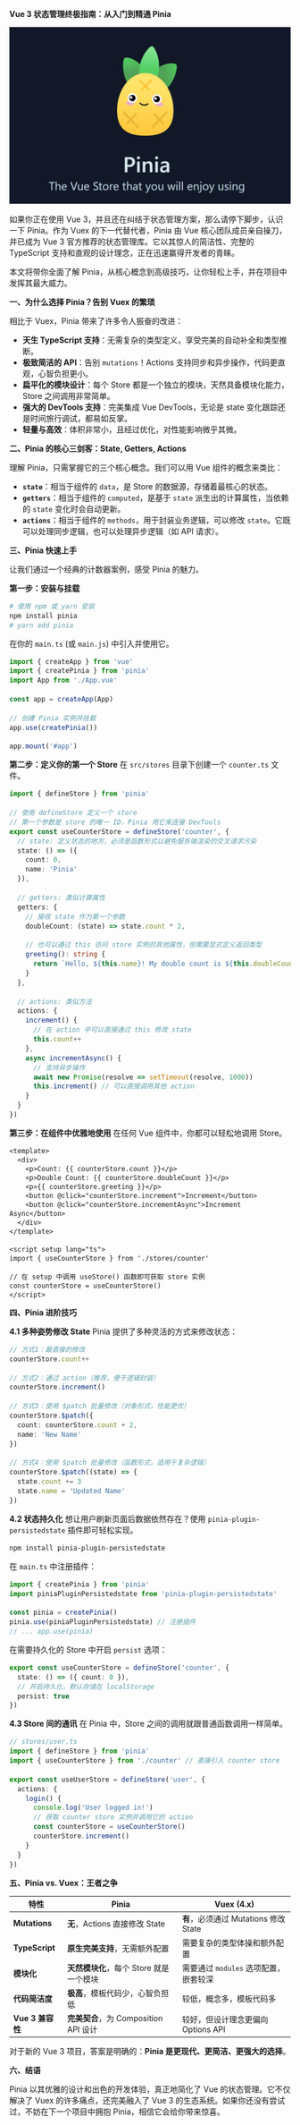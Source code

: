 **Vue 3 状态管理终极指南：从入门到精通 Pinia**

![pina图片](1.jpg)

如果你正在使用 Vue 3，并且还在纠结于状态管理方案，那么请停下脚步，认识一下 Pinia。作为 Vuex 的下一代替代者，Pinia 由 Vue 核心团队成员亲自操刀，并已成为 Vue 3 官方推荐的状态管理库。它以其惊人的简洁性、完整的 TypeScript 支持和直观的设计理念，正在迅速赢得开发者的青睐。

本文将带你全面了解 Pinia，从核心概念到高级技巧，让你轻松上手，并在项目中发挥其最大威力。

**一、为什么选择 Pinia？告别 Vuex 的繁琐**

相比于 Vuex，Pinia 带来了许多令人振奋的改进：

*   **天生 TypeScript 支持**：无需复杂的类型定义，享受完美的自动补全和类型推断。
*   **极致简洁的 API**：告别 `mutations`！Actions 支持同步和异步操作，代码更直观，心智负担更小。
*   **扁平化的模块设计**：每个 Store 都是一个独立的模块，天然具备模块化能力，Store 之间调用非常简单。
*   **强大的 DevTools 支持**：完美集成 Vue DevTools，无论是 state 变化跟踪还是时间旅行调试，都易如反掌。
*   **轻量与高效**：体积非常小，且经过优化，对性能影响微乎其微。

**二、Pinia 的核心三剑客：State, Getters, Actions**

理解 Pinia，只需掌握它的三个核心概念。我们可以用 Vue 组件的概念来类比：

*   **`state`**：相当于组件的 `data`，是 Store 的数据源，存储着最核心的状态。
*   **`getters`**：相当于组件的 `computed`，是基于 `state` 派生出的计算属性，当依赖的 `state` 变化时会自动更新。
*   **`actions`**：相当于组件的 `methods`，用于封装业务逻辑，可以修改 `state`。它既可以处理同步逻辑，也可以处理异步逻辑（如 API 请求）。

**三、Pinia 快速上手**

让我们通过一个经典的计数器案例，感受 Pinia 的魅力。

**第一步：安装与挂载**

```bash
# 使用 npm 或 yarn 安装
npm install pinia
# yarn add pinia
```

在你的 `main.ts` (或 `main.js`) 中引入并使用它。

```typescript
import { createApp } from 'vue'
import { createPinia } from 'pinia'
import App from './App.vue'

const app = createApp(App)

// 创建 Pinia 实例并挂载
app.use(createPinia())

app.mount('#app')
```

**第二步：定义你的第一个 Store**
在 `src/stores` 目录下创建一个 `counter.ts` 文件。

```typescript
import { defineStore } from 'pinia'

// 使用 defineStore 定义一个 store
// 第一个参数是 store 的唯一 ID，Pinia 用它来连接 DevTools
export const useCounterStore = defineStore('counter', {
  // state: 定义状态的地方，必须是函数形式以避免服务端渲染的交叉请求污染
  state: () => ({
    count: 0,
    name: 'Pinia'
  }),
  
  // getters: 类似计算属性
  getters: {
    // 接收 state 作为第一个参数
    doubleCount: (state) => state.count * 2,
    
    // 也可以通过 this 访问 store 实例的其他属性，但需要显式定义返回类型
    greeting(): string {
      return `Hello, ${this.name}! My double count is ${this.doubleCount}.`
    }
  },
  
  // actions: 类似方法
  actions: {
    increment() {
      // 在 action 中可以直接通过 this 修改 state
      this.count++
    },
    async incrementAsync() {
      // 支持异步操作
      await new Promise(resolve => setTimeout(resolve, 1000))
      this.increment() // 可以直接调用其他 action
    }
  }
})
```

**第三步：在组件中优雅地使用**
在任何 Vue 组件中，你都可以轻松地调用 Store。

```vue
<template>
  <div>
    <p>Count: {{ counterStore.count }}</p>
    <p>Double Count: {{ counterStore.doubleCount }}</p>
    <p>{{ counterStore.greeting }}</p>
    <button @click="counterStore.increment">Increment</button>
    <button @click="counterStore.incrementAsync">Increment Async</button>
  </div>
</template>

<script setup lang="ts">
import { useCounterStore } from './stores/counter'

// 在 setup 中调用 useStore() 函数即可获取 store 实例
const counterStore = useCounterStore()
</script>
```

**四、Pinia 进阶技巧**

**4.1 多种姿势修改 State**
Pinia 提供了多种灵活的方式来修改状态：

```typescript
// 方式1：最直接的修改
counterStore.count++

// 方式2：通过 action（推荐，便于逻辑封装）
counterStore.increment()

// 方式3：使用 $patch 批量修改（对象形式，性能更优）
counterStore.$patch({
  count: counterStore.count + 2,
  name: 'New Name'
})

// 方式4：使用 $patch 批量修改（函数形式，适用于复杂逻辑）
counterStore.$patch((state) => {
  state.count += 3
  state.name = 'Updated Name'
})
```

**4.2 状态持久化**
想让用户刷新页面后数据依然存在？使用 `pinia-plugin-persistedstate` 插件即可轻松实现。

```bash
npm install pinia-plugin-persistedstate
```

在 `main.ts` 中注册插件：

```typescript
import { createPinia } from 'pinia'
import piniaPluginPersistedstate from 'pinia-plugin-persistedstate'

const pinia = createPinia()
pinia.use(piniaPluginPersistedstate) // 注册插件
// ... app.use(pinia)
```

在需要持久化的 Store 中开启 `persist` 选项：

```typescript
export const useCounterStore = defineStore('counter', {
  state: () => ({ count: 0 }),
  // 开启持久化，默认存储在 localStorage
  persist: true
})
```

**4.3 Store 间的通讯**
在 Pinia 中，Store 之间的调用就跟普通函数调用一样简单。

```typescript
// stores/user.ts
import { defineStore } from 'pinia'
import { useCounterStore } from './counter' // 直接引入 counter store

export const useUserStore = defineStore('user', {
  actions: {
    login() {
      console.log('User logged in!')
      // 获取 counter store 实例并调用它的 action
      const counterStore = useCounterStore()
      counterStore.increment()
    }
  }
})
```

**五、Pinia vs. Vuex：王者之争**

| 特性             | Pinia                                   | Vuex (4.x)                            |
| ---------------- | --------------------------------------- | ------------------------------------- |
| **Mutations**    | **无**，Actions 直接修改 State          | **有**，必须通过 Mutations 修改 State |
| **TypeScript**   | **原生完美支持**，无需额外配置          | 需要复杂的类型体操和额外配置          |
| **模块化**       | **天然模块化**，每个 Store 就是一个模块 | 需要通过 `modules` 选项配置，嵌套较深 |
| **代码简洁度**   | **极高**，模板代码少，心智负担低        | 较低，概念多，模板代码多              |
| **Vue 3 兼容性** | **完美契合**，为 Composition API 设计   | 较好，但设计理念更偏向 Options API    |

对于新的 Vue 3 项目，答案是明确的：**Pinia 是更现代、更简洁、更强大的选择**。

**六、结语**

Pinia 以其优雅的设计和出色的开发体验，真正地简化了 Vue 的状态管理。它不仅解决了 Vuex 的许多痛点，还完美融入了 Vue 3 的生态系统。如果你还没有尝试过，不妨在下一个项目中拥抱 Pinia，相信它会给你带来惊喜。


